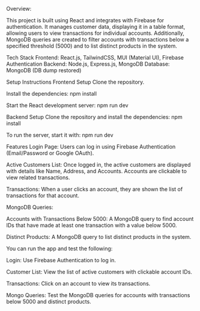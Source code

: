Overview: 

This project is built using React and integrates with Firebase for authentication. It manages customer data, displaying it in a table format, allowing users to view transactions for individual accounts. Additionally, MongoDB queries are created to filter accounts with transactions below a specified threshold (5000) and to list distinct products in the system.

Tech Stack
Frontend: 
React.js, TailwindCSS, MUI (Material UI), Firebase Authentication
Backend: 
Node.js, Express.js, MongoDB
Database: 
MongoDB (DB dump restored)

Setup Instructions
Frontend Setup
Clone the repository.

Install the dependencies:
npm install

Start the React development server:
npm run dev

Backend Setup
Clone the repository and install the dependencies:
npm install

To run the server, start it with:
npm run dev

Features
Login Page: Users can log in using Firebase Authentication (Email/Password or Google OAuth).

Active Customers List: Once logged in, the active customers are displayed with details like Name, Address, and Accounts. Accounts are clickable to view related transactions.

Transactions: When a user clicks an account, they are shown the list of transactions for that account.

MongoDB Queries:

Accounts with Transactions Below 5000: A MongoDB query to find account IDs that have made at least one transaction with a value below 5000.

Distinct Products: A MongoDB query to list distinct products in the system.


You can run the app and test the following:

Login: Use Firebase Authentication to log in.

Customer List: View the list of active customers with clickable account IDs.

Transactions: Click on an account to view its transactions.

Mongo Queries: Test the MongoDB queries for accounts with transactions below 5000 and distinct products.
